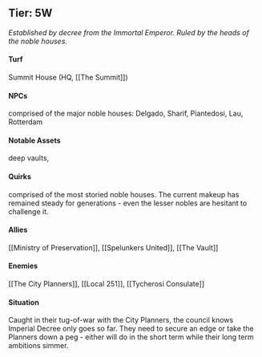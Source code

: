 ---
---

## Tier: 5W
*Established by decree from the Immortal Emperor. Ruled by the heads of the noble houses.* 

#### **Turf**
Summit House (HQ, [[The Summit]])

#### **NPCs**
comprised of the major noble houses: Delgado, Sharif, Piantedosi, Lau, Rotterdam

#### **Notable Assets**
deep vaults, 

#### **Quirks**
comprised of the most storied noble houses. The current makeup has remained steady for generations - even the lesser nobles are hesitant to challenge it. 

#### **Allies**
[[Ministry of Preservation]], [[Spelunkers United]], [[The Vault]]

#### **Enemies**
[[The City Planners]], [[Local 251]], [[Tycherosi Consulate]]

#### **Situation**
Caught in their tug-of-war with the City Planners, the council knows Imperial Decree only goes so far. They need to secure an edge or take the Planners down a peg - either will do in the short term while their long term ambitions simmer.